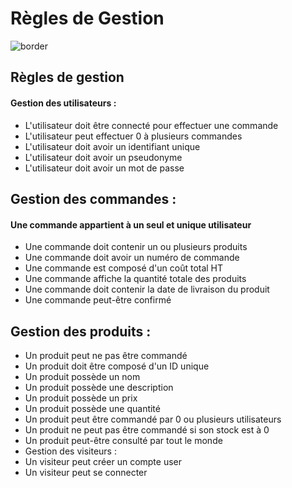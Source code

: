 # Règles de Gestion

![border](/Brief-PostegreSQL/assets/design/border/cadre_white_b.png)

## Règles de gestion

#### Gestion des utilisateurs :

- L'utilisateur doit être connecté pour effectuer une commande
- L'utilisateur peut effectuer 0 à plusieurs commandes
- L'utilisateur doit avoir un identifiant unique
- L'utilisateur doit avoir un pseudonyme
- L'utilisateur doit avoir un mot de passe

## Gestion des commandes :

#### Une commande appartient à un seul et unique utilisateur

- Une commande doit contenir un ou plusieurs produits
- Une commande doit avoir un numéro de commande
- Une commande est composé d'un coût total HT
- Une commande affiche la quantité totale des produits
- Une commande doit contenir la date de livraison du produit
- Une commande peut-être confirmé

## Gestion des produits :

- Un produit peut ne pas être commandé
- Un produit doit être composé d'un ID unique
- Un produit possède un nom
- Un produit possède une description
- Un produit possède un prix
- Un produit possède une quantité
- Un produit peut être commandé par 0 ou plusieurs utilisateurs
- Un produit ne peut pas être commandé si son stock est à 0
- Un produit peut-être consulté par tout le monde
- Gestion des visiteurs :
- Un visiteur peut créer un compte user
- Un visiteur peut se connecter

